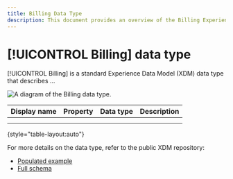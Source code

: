 ```yaml
---
title: Billing Data Type
description: This document provides an overview of the Billing Experience Data Model (XDM) data type.
---
```

# [!UICONTROL Billing] data type

[!UICONTROL Billing] is a standard Experience Data Model (XDM) data type that describes ...

![A diagram of the  Billing data type.]()

| Display name  | Property | Data type | Description |
| --- | --- | --- | --- |
|     |     |     |     |
|     |     |     |     ||

{style="table-layout:auto"}

For more details on the data type, refer to the public XDM repository:

* [Populated example](https://github.com/adobe/xdm/blob/master/components/datatypes/billing.example.1.json)
* [Full schema](https://github.com/adobe/xdm/blob/master/components/datatypes/billing.schema.json)
